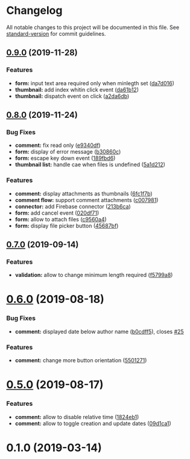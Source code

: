 # Changelog

All notable changes to this project will be documented in this file. See [standard-version](https://github.com/conventional-changelog/standard-version) for commit guidelines.

## [0.9.0](https://github.com/Hostabee/hostabee-comment-flow/compare/v0.8.0...v0.9.0) (2019-11-28)


### Features

* **form:** input text area required only when minlegth set ([da7d016](https://github.com/Hostabee/hostabee-comment-flow/commit/da7d016))
* **thumbnail:** add index whitin click event ([da61b12](https://github.com/Hostabee/hostabee-comment-flow/commit/da61b12))
* **thumbnail:** dispatch event on click ([a2da6db](https://github.com/Hostabee/hostabee-comment-flow/commit/a2da6db))

## [0.8.0](https://github.com/Hostabee/hostabee-comment-flow/compare/v0.7.0...v0.8.0) (2019-11-24)


### Bug Fixes

* **comment:** fix read only ([e9340df](https://github.com/Hostabee/hostabee-comment-flow/commit/e9340df))
* **form:** display of error message ([b30860c](https://github.com/Hostabee/hostabee-comment-flow/commit/b30860c))
* **form:** escape key down event ([189fbd6](https://github.com/Hostabee/hostabee-comment-flow/commit/189fbd6))
* **thumbnail list:** handle cae when files is undefined ([5a1d212](https://github.com/Hostabee/hostabee-comment-flow/commit/5a1d212))


### Features

* **comment:** display attachments as thumbnails ([6fc1f7b](https://github.com/Hostabee/hostabee-comment-flow/commit/6fc1f7b))
* **comment flow:** support comment attachments ([c007981](https://github.com/Hostabee/hostabee-comment-flow/commit/c007981))
* **connector:** add Firebase connector ([213b6ca](https://github.com/Hostabee/hostabee-comment-flow/commit/213b6ca))
* **form:** add cancel event ([020df71](https://github.com/Hostabee/hostabee-comment-flow/commit/020df71))
* **form:** allow to attach files ([c9560a4](https://github.com/Hostabee/hostabee-comment-flow/commit/c9560a4))
* **form:** display file picker button ([45687bf](https://github.com/Hostabee/hostabee-comment-flow/commit/45687bf))

## [0.7.0](https://github.com/Hostabee/hostabee-comment-flow/compare/v0.6.0...v0.7.0) (2019-09-14)


### Features

* **validation:** allow to change minimum length required ([f5799a8](https://github.com/Hostabee/hostabee-comment-flow/commit/f5799a8))

<a name="0.6.0"></a>
# [0.6.0](https://github.com/Hostabee/hostabee-comment-flow/compare/v0.5.0...v0.6.0) (2019-08-18)


### Bug Fixes

* **comment:** displayed date below author name ([b0cdff5](https://github.com/Hostabee/hostabee-comment-flow/commit/b0cdff5)), closes [#25](https://github.com/Hostabee/hostabee-comment-flow/issues/25)


### Features

* **comment:** change more button orientation ([5501271](https://github.com/Hostabee/hostabee-comment-flow/commit/5501271))



<a name="0.5.0"></a>
# [0.5.0](https://github.com/Hostabee/hostabee-comment-flow/compare/v0.4.1...v0.5.0) (2019-08-17)


### Features

* **comment:** allow to disable relative time ([1824eb1](https://github.com/Hostabee/hostabee-comment-flow/commit/1824eb1))
* **comment:** allow to toggle creation and update dates ([09d1ca1](https://github.com/Hostabee/hostabee-comment-flow/commit/09d1ca1))



<a name="0.1.0"></a>
# 0.1.0 (2019-03-14)
